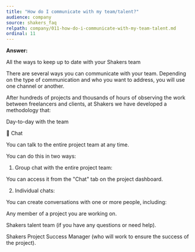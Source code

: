 ```yaml
---
title: "How do I communicate with my team/talent?"
audience: company
source: shakers_faq
relpath: company/011-how-do-i-communicate-with-my-team-talent.md
ordinal: 11
---
```


**Answer:**

All the ways to keep up to date with your Shakers team

There are several ways you can communicate with your team. Depending on the type of communication and who you want to address, you will use one channel or another. 

After hundreds of projects and thousands of hours of observing the work between freelancers and clients, at Shakers we have developed a methodology that: 

Day-to-day with the team

💬 Chat


You can talk to the entire project team at any time.

You can do this in two ways: 


1. Group chat with the entire project team:

You can access it from the "Chat" tab on the project dashboard.

2. Individual chats: 

You can create conversations with one or more people, including: 

Any member of a project you are working on.

Shakers talent team (if you have any questions or need help).

Shakers Project Success Manager (who will work to ensure the success of the project).
